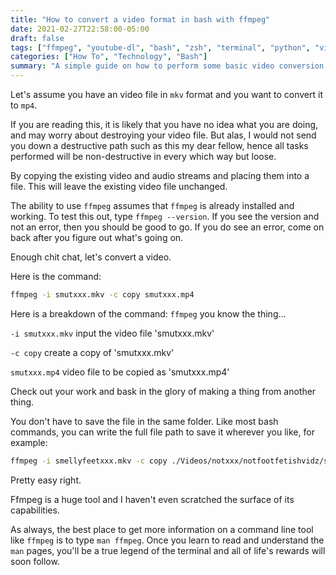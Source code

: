 ```yaml
---
title: "How to convert a video format in bash with ffmpeg"
date: 2021-02-27T22:58:00-05:00
draft: false
tags: ["ffmpeg", "youtube-dl", "bash", "zsh", "terminal", "python", "video", "convert", "xxx", "smelly foot fetish", "comedy"]
categories: ["How To", "Technology", "Bash"]
summary: "A simple guide on how to perform some basic video conversion tasks with `ffmpeg`"
---
```


Let's assume you have an video file in `mkv` format and you want to convert it to `mp4`.

If you are reading this, it is likely that you have no idea what you are doing, and may worry about destroying your video file. But alas, I would not send you down a destructive path such as this my dear fellow, hence all tasks performed will be non-destructive in every which way but loose.

By copying the existing video and audio streams and placing them into a file. This will leave the existing video file unchanged. 

 The ability to use `ffmpeg` assumes that `ffmpeg` is already installed and working. To test this out, type `ffmpeg --version`. If you see the version and not an error, then you should be good to go. If you do see an error, come on back after you figure out what's going on.

Enough chit chat, let's convert a video.

Here is the command:
```bash
ffmpeg -i smutxxx.mkv -c copy smutxxx.mp4 
```

Here is a breakdown of the command:
`ffmpeg` you know the thing...

`-i smutxxx.mkv` input the video file 'smutxxx.mkv'

`-c copy` create a copy of 'smutxxx.mkv'

`smutxxx.mp4` video file to be copied as 'smutxxx.mp4'

Check out your work and bask in the glory of making a thing from another thing. 

You don't have to save the file in the same folder. Like most bash commands, you can write the full file path to save it wherever you like, for example:

```bash
ffmpeg -i smellyfeetxxx.mkv -c copy ./Videos/notxxx/notfootfetishvidz/smellyfeetxxx.mp4
```

Pretty easy right.

Ffmpeg is a huge tool and I haven't even scratched the surface of its capabilities. 

As always, the best place to get more information on a command line tool like `ffmpeg` is to type `man ffmpeg`.
Once you learn to read and understand the `man` pages, you'll be a true legend of the terminal and all of life's rewards will soon follow.

